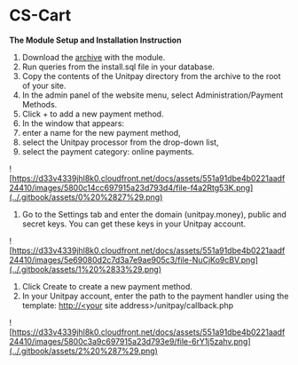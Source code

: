 # CS-Cart

**The Module Setup and Installation Instruction**

1. Download the [archive](https://github.com/unitpay/cscart-module/releases/download/1.0.2/cscart-module-1.0.2.zip) with the module.
2. Run queries from the install.sql file in your database.
3. Copy the contents of the Unitpay directory from the archive to the root of your site.
4. In the admin panel of the website menu, select Administration/Payment Methods.
5. Click + to add a new payment method.
6. In the window that appears:
7. enter a name for the new payment method,
8. select the Unitpay processor from the drop-down list,
9. select the payment category: online payments.

![https://d33v4339jhl8k0.cloudfront.net/docs/assets/551a91dbe4b0221aadf24410/images/5800c14cc697915a23d793d4/file-f4a2Rtg53K.png](../.gitbook/assets/0%20%2827%29.png)

1. Go to the Settings tab and enter the domain \(unitpay.money\), public and secret keys. You can get these keys in your Unitpay account.

![https://d33v4339jhl8k0.cloudfront.net/docs/assets/551a91dbe4b0221aadf24410/images/5e69080d2c7d3a7e9ae905c3/file-NuCjKo9cBV.png](../.gitbook/assets/1%20%2833%29.png)

1. Click Create to create a new payment method.
2. In your Unitpay account, enter the path to the payment handler using the template: [http://&lt;your](http://<your) site address&gt;/unitpay/callback.php

![https://d33v4339jhl8k0.cloudfront.net/docs/assets/551a91dbe4b0221aadf24410/images/5800c3a9c697915a23d793e9/file-6rY1j5zahv.png](../.gitbook/assets/2%20%287%29.png)

